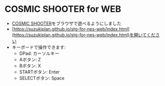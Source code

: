 # COSMIC SHOOTER for WEB

- [COSMIC SHOOTER]()をブラウザで遊べるようにしました
- [https://suzukiplan.github.io/stg-for-nes-web/index.html](https://suzukiplan.github.io/stg-for-nes-web/index.html)を開いてください
- キーボードで操作できます:
  - DPad: カーソルキー
  - Aボタン: Z
  - Bボタン: X
  - STARTボタン: Enter
  - SELECTボタン: Space
